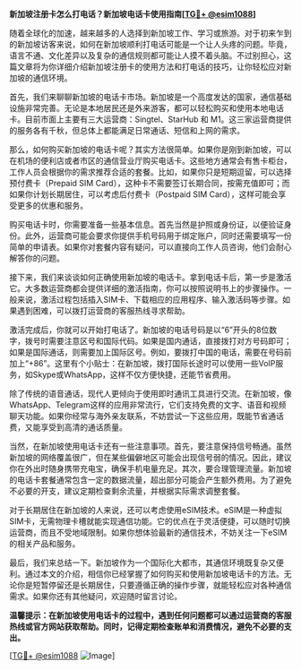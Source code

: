 **新加坡注册卡怎么打电话？新加坡电话卡使用指南[[TG💪+ @esim1088](https://t.me/s/esim1088)]**

随着全球化的加速，越来越多的人选择到新加坡工作、学习或旅游。对于初来乍到的新加坡访客来说，如何在新加坡顺利打电话可能是一个让人头疼的问题。毕竟，语言不通、文化差异以及复杂的通信规则都可能让人摸不着头脑。不过别担心，这篇文章将为你详细介绍新加坡注册卡的使用方法和打电话的技巧，让你轻松应对新加坡的通信环境。

首先，我们来聊聊新加坡的电话卡市场。新加坡是一个高度发达的国家，通信基础设施非常完善。无论是本地居民还是外来游客，都可以轻松购买和使用本地电话卡。目前市面上主要有三大运营商：Singtel、StarHub 和 M1。这三家运营商提供的服务各有千秋，但总体上都能满足日常通话、短信和上网的需求。

那么，如何购买新加坡的电话卡呢？其实方法很简单。如果你是刚到新加坡，可以在机场的便利店或者市区的通信营业厅购买电话卡。这些地方通常会有售卡柜台，工作人员会根据你的需求推荐合适的套餐。比如，如果你只是短期逗留，可以选择预付费卡（Prepaid SIM Card），这种卡不需要签订长期合同，按需充值即可；而如果你计划长期居住，可以考虑后付费卡（Postpaid SIM Card），这样可能会享受更多的优惠和服务。

购买电话卡时，你需要准备一些基本信息。首先当然是护照或身份证，以便验证身份。此外，运营商可能会要求你提供手机号码用于绑定账户，同时还需要填写一份简单的申请表。如果你对套餐内容有疑问，可以直接向工作人员咨询，他们会耐心解答你的问题。

接下来，我们来谈谈如何正确使用新加坡的电话卡。拿到电话卡后，第一步是激活它。大多数运营商都会提供详细的激活指南，你可以按照说明书上的步骤操作。一般来说，激活过程包括插入SIM卡、下载相应的应用程序、输入激活码等步骤。如果遇到困难，可以拨打运营商的客服热线寻求帮助。

激活完成后，你就可以开始打电话了。新加坡的电话号码是以“6”开头的8位数字，拨号时需要注意区号和国际代码。如果是国内通话，直接拨打对方号码即可；如果是国际通话，则需要加上国际区号。例如，要拨打中国的电话，需要在号码前加上“+86”。这里有个小贴士：在新加坡，拨打国际长途时可以使用一些VoIP服务，如Skype或WhatsApp，这样不仅方便快捷，还能节省费用。

除了传统的语音通话，现代人更倾向于使用即时通讯工具进行交流。在新加坡，像WhatsApp、Telegram这样的应用非常流行，它们支持免费的文字、语音和视频聊天功能。如果你经常与海外亲友联系，不妨尝试一下这些应用，既能节省通话费，又能享受到高清的通话质量。

当然，在新加坡使用电话卡还有一些注意事项。首先，要注意保持信号畅通。虽然新加坡的网络覆盖很广，但在某些偏僻地区可能会出现信号弱的情况。因此，建议你在外出时随身携带充电宝，确保手机电量充足。其次，要合理管理流量。新加坡的电话卡套餐通常包含一定的数据流量，超出部分可能会产生额外费用。为了避免不必要的开支，建议定期检查剩余流量，并根据实际需求调整套餐。

对于长期居住在新加坡的人来说，还可以考虑使用eSIM技术。eSIM是一种虚拟SIM卡，无需物理卡槽就能实现通信功能。它的优点在于灵活便捷，可以随时切换运营商，而且不受地域限制。如果你想体验最新的通信技术，不妨关注一下eSIM的相关产品和服务。

最后，我们来总结一下。新加坡作为一个国际化大都市，其通信环境既复杂又便利。通过本文的介绍，相信你已经掌握了如何购买和使用新加坡电话卡的方法。无论你是短暂停留还是长期居住，只要遵循正确的操作步骤，就能轻松应对各种通信需求。如果你还有其他疑问，欢迎随时留言讨论。

**温馨提示：在新加坡使用电话卡的过程中，遇到任何问题都可以通过运营商的客服热线或官方网站获取帮助。同时，记得定期检查账单和消费情况，避免不必要的支出。**

[[TG💪+ @esim1088](https://t.me/s/esim1088) ![Image](https://i.postimg.cc/4NQfJmqS/Snipaste-2025-05-13-00-14-12.png)]